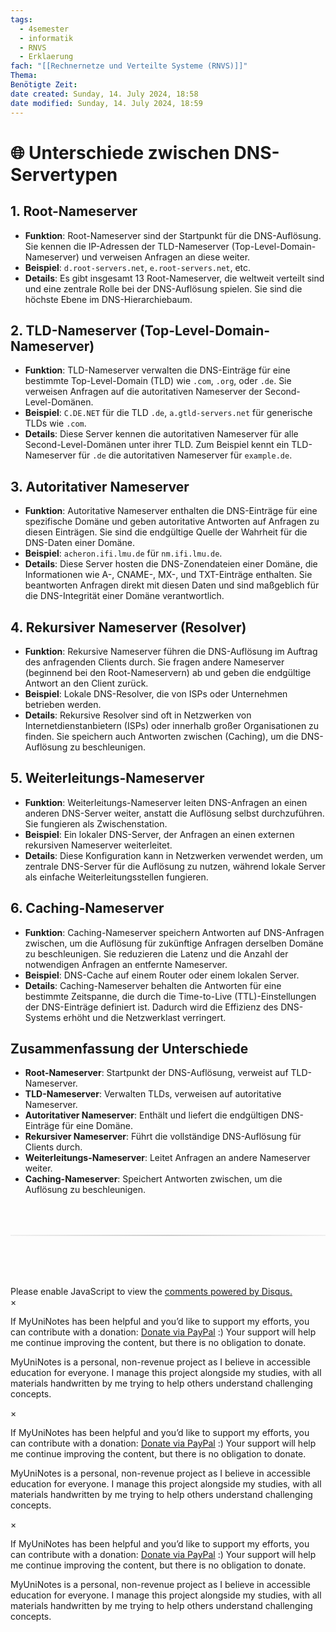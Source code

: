 ```yaml
---
tags:
  - 4semester
  - informatik
  - RNVS
  - Erklaerung
fach: "[[Rechnernetze und Verteilte Systeme (RNVS)]]"
Thema:
Benötigte Zeit:
date created: Sunday, 14. July 2024, 18:58
date modified: Sunday, 14. July 2024, 18:59
---
```


# 🌐 Unterschiede zwischen DNS-Servertypen

## 1. Root-Nameserver

- **Funktion**: Root-Nameserver sind der Startpunkt für die DNS-Auflösung. Sie kennen die IP-Adressen der TLD-Nameserver (Top-Level-Domain-Nameserver) und verweisen Anfragen an diese weiter.
- **Beispiel**: `d.root-servers.net`, `e.root-servers.net`, etc.
- **Details**: Es gibt insgesamt 13 Root-Nameserver, die weltweit verteilt sind und eine zentrale Rolle bei der DNS-Auflösung spielen. Sie sind die höchste Ebene im DNS-Hierarchiebaum.

## 2. TLD-Nameserver (Top-Level-Domain-Nameserver)

- **Funktion**: TLD-Nameserver verwalten die DNS-Einträge für eine bestimmte Top-Level-Domain (TLD) wie `.com`, `.org`, oder `.de`. Sie verweisen Anfragen auf die autoritativen Nameserver der Second-Level-Domänen.
- **Beispiel**: `C.DE.NET` für die TLD `.de`, `a.gtld-servers.net` für generische TLDs wie `.com`.
- **Details**: Diese Server kennen die autoritativen Nameserver für alle Second-Level-Domänen unter ihrer TLD. Zum Beispiel kennt ein TLD-Nameserver für `.de` die autoritativen Nameserver für `example.de`.

## 3. Autoritativer Nameserver

- **Funktion**: Autoritative Nameserver enthalten die DNS-Einträge für eine spezifische Domäne und geben autoritative Antworten auf Anfragen zu diesen Einträgen. Sie sind die endgültige Quelle der Wahrheit für die DNS-Daten einer Domäne.
- **Beispiel**: `acheron.ifi.lmu.de` für `nm.ifi.lmu.de`.
- **Details**: Diese Server hosten die DNS-Zonendateien einer Domäne, die Informationen wie A-, CNAME-, MX-, und TXT-Einträge enthalten. Sie beantworten Anfragen direkt mit diesen Daten und sind maßgeblich für die DNS-Integrität einer Domäne verantwortlich.

## 4. Rekursiver Nameserver (Resolver)

- **Funktion**: Rekursive Nameserver führen die DNS-Auflösung im Auftrag des anfragenden Clients durch. Sie fragen andere Nameserver (beginnend bei den Root-Nameservern) ab und geben die endgültige Antwort an den Client zurück.
- **Beispiel**: Lokale DNS-Resolver, die von ISPs oder Unternehmen betrieben werden.
- **Details**: Rekursive Resolver sind oft in Netzwerken von Internetdienstanbietern (ISPs) oder innerhalb großer Organisationen zu finden. Sie speichern auch Antworten zwischen (Caching), um die DNS-Auflösung zu beschleunigen.

## 5. Weiterleitungs-Nameserver

- **Funktion**: Weiterleitungs-Nameserver leiten DNS-Anfragen an einen anderen DNS-Server weiter, anstatt die Auflösung selbst durchzuführen. Sie fungieren als Zwischenstation.
- **Beispiel**: Ein lokaler DNS-Server, der Anfragen an einen externen rekursiven Nameserver weiterleitet.
- **Details**: Diese Konfiguration kann in Netzwerken verwendet werden, um zentrale DNS-Server für die Auflösung zu nutzen, während lokale Server als einfache Weiterleitungsstellen fungieren.

## 6. Caching-Nameserver

- **Funktion**: Caching-Nameserver speichern Antworten auf DNS-Anfragen zwischen, um die Auflösung für zukünftige Anfragen derselben Domäne zu beschleunigen. Sie reduzieren die Latenz und die Anzahl der notwendigen Anfragen an entfernte Nameserver.
- **Beispiel**: DNS-Cache auf einem Router oder einem lokalen Server.
- **Details**: Caching-Nameserver behalten die Antworten für eine bestimmte Zeitspanne, die durch die Time-to-Live (TTL)-Einstellungen der DNS-Einträge definiert ist. Dadurch wird die Effizienz des DNS-Systems erhöht und die Netzwerklast verringert.

## Zusammenfassung der Unterschiede

- **Root-Nameserver**: Startpunkt der DNS-Auflösung, verweist auf TLD-Nameserver.
- **TLD-Nameserver**: Verwalten TLDs, verweisen auf autoritative Nameserver.
- **Autoritativer Nameserver**: Enthält und liefert die endgültigen DNS-Einträge für eine Domäne.
- **Rekursiver Nameserver**: Führt die vollständige DNS-Auflösung für Clients durch.
- **Weiterleitungs-Nameserver**: Leitet Anfragen an andere Nameserver weiter.
- **Caching-Nameserver**: Speichert Antworten zwischen, um die Auflösung zu beschleunigen.

<!-- DISQUS SCRIPT COMMENT START -->

<hr style="border: none; height: 2px; background: linear-gradient(to right, #f0f0f0, #ccc, #f0f0f0); margin-top: 4rem; margin-bottom: 5rem;">
<div id="disqus_thread"></div>
<script>
    /**
    *  RECOMMENDED CONFIGURATION VARIABLES: EDIT AND UNCOMMENT THE SECTION BELOW TO INSERT DYNAMIC VALUES FROM YOUR PLATFORM OR CMS.
    *  LEARN WHY DEFINING THESE VARIABLES IS IMPORTANT: https://disqus.com/admin/universalcode/#configuration-variables    */
    /*
    var disqus_config = function () {
    this.page.url = PAGE_URL;  // Replace PAGE_URL with your page's canonical URL variable
    this.page.identifier = PAGE_IDENTIFIER; // Replace PAGE_IDENTIFIER with your page's unique identifier variable
    };
    */
    (function() { // DON'T EDIT BELOW THIS LINE
    var d = document, s = d.createElement('script');
    s.src = 'https://myuninotes.disqus.com/embed.js';
    s.setAttribute('data-timestamp', +new Date());
    (d.head || d.body).appendChild(s);
    })();
</script>
<noscript>Please enable JavaScript to view the <a href="https://disqus.com/?ref_noscript">comments powered by Disqus.</a></noscript>

<!-- DISQUS SCRIPT COMMENT END -->

<!-- Modal START -->
<div id="myModal" class="modal">
  <div class="modal-content">
    <span id="closeModal" class="close">&times;</span>
    <p class="modal-text">
      If MyUniNotes has been helpful and you’d like to support my efforts, <span class="modal-highlight"> you can contribute with a donation: <a class="modal-dono-link" href="https://paypal.me/myuninotes4u">Donate via PayPal</a> :) </span> Your support will help me continue improving the content, but there is no obligation to donate.
    </p>
    <p class="modal-text">
      <span class="modal-highlight">MyUniNotes is a personal, non-revenue project as I believe in accessible education for everyone.</span> I manage this project alongside my studies, with all materials handwritten by me trying to help others understand challenging concepts.
    </p>
  </div>
</div>

<script>
  // JavaScript to display the modal on page load
  document.addEventListener('DOMContentLoaded', function() {
    // Generate a random number between 1 and 1
    // Wanted it to load with a adjustable probability for every page load but did not work, as DOM is loaded only once. Therefore now loading it every time website is visited and DOM is loaded.
    const randomNumber = Math.floor(Math.random() * 1) + 1; 
    // console.log(randomNumber)
    if (randomNumber === 1) {
      setTimeout(function() {
        const modal = document.getElementById('myModal');
        if (modal) {
          modal.classList.add('show');
        }
      }, 1000); // Adjust the delay as needed

      const closeModal = document.getElementById('closeModal');
      if (closeModal) {
        closeModal.addEventListener('click', function() {
          const modal = document.getElementById('myModal');
          if (modal) {
            modal.classList.remove('show');
          }
        });
      }
    } else {
      // Ensure the modal is hidden if the random number is not 1
      const modal = document.getElementById('myModal');
      if (modal) {
        modal.style.display = 'none';
      }
    }
  });
</script>
<!-- Modal END -->

<!-- Modal START -->
<div id="myModal" class="modal">
  <div class="modal-content">
    <span id="closeModal" class="close">&times;</span>
    <p class="modal-text">
      If MyUniNotes has been helpful and you’d like to support my efforts, <span class="modal-highlight"> you can contribute with a donation: <a class="modal-dono-link" href="https://paypal.me/myuninotes4u">Donate via PayPal</a> :) </span> Your support will help me continue improving the content, but there is no obligation to donate.
    </p>
    <p class="modal-text">
      <span class="modal-highlight">MyUniNotes is a personal, non-revenue project as I believe in accessible education for everyone.</span> I manage this project alongside my studies, with all materials handwritten by me trying to help others understand challenging concepts.
    </p>
  </div>
</div>

<script>
  // JavaScript to display the modal on page load
  document.addEventListener('DOMContentLoaded', function() {
    // Generate a random number between 1 and 1
    // Wanted it to load with a adjustable probability for every page load but did not work, as DOM is loaded only once. Therefore now loading it every time website is visited and DOM is loaded.
    const randomNumber = Math.floor(Math.random() * 1) + 1; 
    // console.log(randomNumber)
    if (randomNumber === 1) {
      setTimeout(function() {
        const modal = document.getElementById('myModal');
        if (modal) {
          modal.classList.add('show');
        }
      }, 1000); // Adjust the delay as needed

      const closeModal = document.getElementById('closeModal');
      if (closeModal) {
        closeModal.addEventListener('click', function() {
          const modal = document.getElementById('myModal');
          if (modal) {
            modal.classList.remove('show');
          }
        });
      }
    } else {
      // Ensure the modal is hidden if the random number is not 1
      const modal = document.getElementById('myModal');
      if (modal) {
        modal.style.display = 'none';
      }
    }
  });
</script>
<!-- Modal END -->

<!-- Modal START -->
<div id="myModal" class="modal">
  <div class="modal-content">
    <span id="closeModal" class="close">&times;</span>
    <p class="modal-text">
      If MyUniNotes has been helpful and you’d like to support my efforts, <span class="modal-highlight"> you can contribute with a donation: <a class="modal-dono-link" href="https://paypal.me/myuninotes4u">Donate via PayPal</a> :) </span> Your support will help me continue improving the content, but there is no obligation to donate.
    </p>
    <p class="modal-text">
      <span class="modal-highlight">MyUniNotes is a personal, non-revenue project as I believe in accessible education for everyone.</span> I manage this project alongside my studies, with all materials handwritten by me trying to help others understand challenging concepts.
    </p>
  </div>
</div>

<script>
  // JavaScript to display the modal on page load
  document.addEventListener('DOMContentLoaded', function() {
    // Generate a random number between 1 and 1
    // Wanted it to load with a adjustable probability for every page load but did not work, as DOM is loaded only once. Therefore now loading it every time website is visited and DOM is loaded.
    const randomNumber = Math.floor(Math.random() * 1) + 1; 
    // console.log(randomNumber)
    if (randomNumber === 1) {
      setTimeout(function() {
        const modal = document.getElementById('myModal');
        if (modal) {
          modal.classList.add('show');
        }
      }, 1000); // Adjust the delay as needed

      const closeModal = document.getElementById('closeModal');
      if (closeModal) {
        closeModal.addEventListener('click', function() {
          const modal = document.getElementById('myModal');
          if (modal) {
            modal.classList.remove('show');
          }
        });
      }
    } else {
      // Ensure the modal is hidden if the random number is not 1
      const modal = document.getElementById('myModal');
      if (modal) {
        modal.style.display = 'none';
      }
    }
  });
</script>
<!-- Modal END -->
